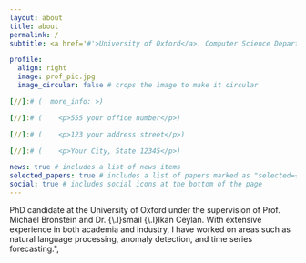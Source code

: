 ```yaml
---
layout: about
title: about
permalink: /
subtitle: <a href='#'>University of Oxford</a>. Computer Science Department.

profile:
  align: right
  image: prof_pic.jpg
  image_circular: false # crops the image to make it circular

[//]:# (  more_info: >)

[//]:# (    <p>555 your office number</p>)

[//]:# (    <p>123 your address street</p>)

[//]:# (    <p>Your City, State 12345</p>)

news: true # includes a list of news items
selected_papers: true # includes a list of papers marked as "selected={true}"
social: true # includes social icons at the bottom of the page
---
```


PhD candidate at the University of Oxford under the supervision of Prof. Michael Bronstein and Dr. {\\.I}smail {\\.I}lkan Ceylan.
With extensive experience in both academia and industry, I have worked on areas such as natural language processing, anomaly detection, and time series forecasting.",

[//]: # "Write your biography here. Tell the world about yourself. Link to your favorite [subreddit](http://reddit.com). You can put a picture in, too. The code is already in, just name your picture `prof_pic.jpg` and put it in the `img/` folder."
[//]: #
[//]: # "Put your address / P.O. box / other info right below your picture. You can also disable any of these elements by editing `profile` property of the YAML header of your `_pages/about.md`. Edit `_bibliography/papers.bib` and Jekyll will render your [publications page](/al-folio/publications/) automatically."
[//]: #
[//]: # "Link to your social media connections, too. This theme is set up to use [Font Awesome icons](https://fontawesome.com/) and [Academicons](https://jpswalsh.github.io/academicons/), like the ones below. Add your Facebook, Twitter, LinkedIn, Google Scholar, or just disable all of them."
